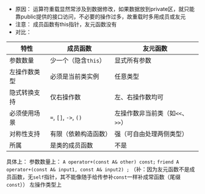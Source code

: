 - 原因：
	运算符重载显然常涉及到数据修改，如果数据放到private区，就只能靠public提供的接口访问，不必要的操作过多，故重载时多用成员或友元
- 注意：
	成员函数有this指针，友元函数没有
- 对比：

| **特性** | **成员函数**              | **友元函数**             |
| ------ | --------------------- | -------------------- |
| 参数数量   | 少一个（隐含`this`）         | 显式所有参数               |
| 左操作数类型 | 必须是当前类实例              | 任意类型                 |
| 隐式转换支持 | 仅右操作数                 | 左、右操作数均可             |
| 必须使用场景 | `=`, `[]`, `->`, `()` | 左操作数非当前类（如`<<`、`>>`） |
| 对称性支持  | 有限（依赖构造函数）            | 强（可自由处理两侧类型）         |
| 所属     | 是类的成员函数               | 不是                   |

具体上：
	参数数量上：
	`A operator+(const A& other) const;`
	`friend A operator+(const A& input1, const A& input2) ;`
	（补：因为友元函数不是成员函数，无`self`指针，其不能像随手给传参补`const`一样补成常函数（尾缀`const`））
	左操作类型上